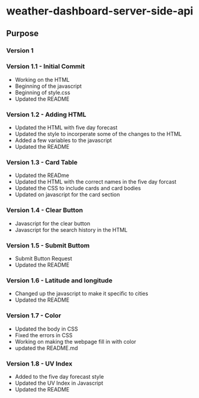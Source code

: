 # weather-dashboard-server-side-api

## Purpose

### Version 1

### Version 1.1 - Initial Commit
* Working on the HTML
* Beginning of the javascript
* Beginning of style.css
* Updated the README

### Version 1.2 - Adding HTML
* Updated the HTML with five day forecast
* Updated the style to incorperate some of the changes to the HTML
* Added a few variables to the javascript
* Updated the README

### Version 1.3 - Card Table
* Updated the READme
* Updated the HTML with the correct names in the five day forcast
* Updated the CSS to include cards and card bodies
* Updated on javascript for the card section

### Version 1.4 - Clear Button
* Javascript for the clear button
* Javascript for the search history in the HTML

### Version 1.5 - Submit Buttom
* Submit Button Request
* Updated the README

### Version 1.6 - Latitude and longitude
* Changed up the javascript to make it specific to cities
* Updated the README

### Version 1.7 - Color
* Updated the body in CSS
* Fixed the errors in CSS
* Working on making the webpage fill in with color
* updated the README.md

### Version 1.8 - UV Index
* Added to the five day forecast style
* Updated the UV Index in Javascript
* Updated the README
